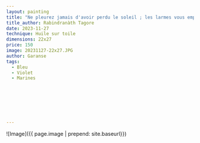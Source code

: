 ```yaml
---
layout: painting
title: "Ne pleurez jamais d'avoir perdu le soleil ; les larmes vous empêcheraient de voir les étoiles." 
title_author: Rabindranàth Tagore     
date: 2023-11-27
technique: Huile sur toile
dimensions: 22x27
price: 150
image: 20231127-22x27.JPG
author: Garanse
tags:
  - Bleu
  - Violet
  - Marines
  
  
  
 
  
  
  
---
```

![Image]({{ page.image | prepend: site.baseurl}})

